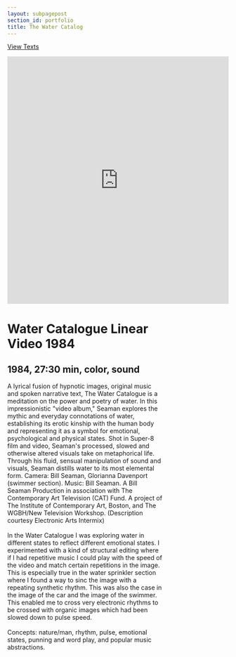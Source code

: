 ```yaml
---
layout: subpagepost
section_id: portfolio
title: The Water Catalog 
---
```

<a href="../images/portfolio/WATERfinal.pdf">View Texts</a>
<div class="full">
    <div class="row">
        <div class="large-12 large-centered columns">
        <iframe src="https://player.vimeo.com/video/404775197" width="640" height="564" frameborder="0" allow="autoplay; fullscreen" allowfullscreen></iframe>
        </div>
    </div>
    <div class="Text_works" style="padding-right: 30%">
        <h1>Water Catalogue Linear Video 1984</h1>
        <h2>1984, 27:30 min, color, sound</h2>
    <p>
        A lyrical fusion of hypnotic images, original music and spoken narrative text, The Water Catalogue is a meditation on the power and poetry of water. In this impressionistic "video album," Seaman explores the mythic and everyday connotations of water, establishing its erotic kinship with the human body and representing it as a symbol for emotional, psychological and physical states. Shot in Super-8 film and video, Seaman's processed, slowed and otherwise altered visuals take on metaphorical life. Through his fluid, sensual manipulation of sound and visuals, Seaman distills water to its most elemental form.
Camera: Bill Seaman, Glorianna Davenport (swimmer section). Music: Bill Seaman. A Bill Seaman Production in association with The Contemporary Art Television (CAT) Fund. A project of The Institute of Contemporary Art, Boston, and The WGBH/New Television Workshop. (Description courtesy Electronic Arts Intermix)
 <br> <br>
In the Water Catalogue I was exploring water in different states to reflect different emotional states. I experimented with a kind of structural editing where if I had repetitive music I could play with the speed of the video and match certain repetitions in the image. This is especially true in the water sprinkler section where I found a way to sinc the image with a repeating synthetic rhythm. This was also the case in the image of the car and the image of the swimmer. This enabled me to cross very electronic rhythms to be crossed with organic images which had been slowed down to pulse speed.
<br> <br>
Concepts: nature/man, rhythm, pulse, emotional states, punning and word play, and popular music abstractions.
<br> <br>
    </p>
    </div>
</div>
<br>

